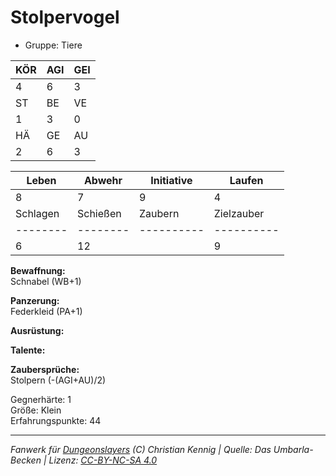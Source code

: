 # Stolpervogel  
- Gruppe: Tiere  

| KÖR | AGI | GEI |  
| --- | --- | --- |  
| 4   | 6   | 3   |
| ST  | BE  | VE  |  
| 1   | 3   | 0   |
| HÄ  | GE  | AU  |  
| 2   | 6   | 3   |


| Leben    | Abwehr   | Initiative | Laufen     |
| -------- | -------- | ---------- | ---------- |
| 8        | 7        | 9          | 4          |
| Schlagen | Schießen | Zaubern    | Zielzauber |
| -------- | -------- | ---------- | ---------- |
| 6        | 12       |            | 9          |

**Bewaffnung:**  
Schnabel (WB+1)

**Panzerung:**  
Federkleid (PA+1)

**Ausrüstung:**  


**Talente:**  


**Zaubersprüche:**  
Stolpern (-(AGI+AU)/2)

Gegnerhärte: 1  
Größe: Klein  
Erfahrungspunkte: 44  



___
*Fanwerk für [Dungeonslayers](https://www.dungeonslayers.net/) (C) Christian Kennig | Quelle: Das Umbarla-Becken | Lizenz: [CC-BY-NC-SA 4.0](https://creativecommons.org/licenses/by-nc-sa/4.0/deed.de)*